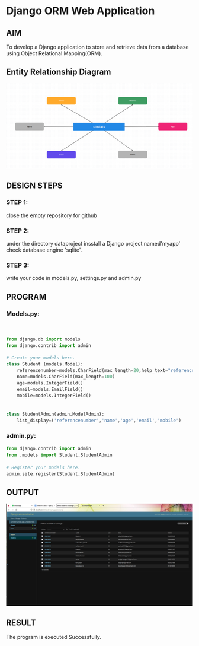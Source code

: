 # Django ORM Web Application

## AIM
To develop a Django application to store and retrieve data from a database using Object Relational Mapping(ORM).

## Entity Relationship Diagram

![Alt text](<er orm diagram.png>)

## DESIGN STEPS

### STEP 1:

close the empty repository for github

### STEP 2:

under the directory dataproject insstall a Django project named'myapp' check database engine 'sqlite'.

### STEP 3:

write your code in models.py, settings.py and admin.py 

## PROGRAM
### Models.py:

```python


from django.db import models
from django.contrib import admin

# Create your models here.
class Student (models.Model):
    referencenumber=models.CharField(max_length=20,help_text="reference number")
    name=models.CharField(max_length=100)
    age=models.IntegerField()
    email=models.EmailField()
    mobile=models.IntegerField()


class StudentAdmin(admin.ModelAdmin):
    list_display=('referencenumber','name','age','email','mobile')
```

### admin.py:
```python
from django.contrib import admin
from .models import Student,StudentAdmin

# Register your models here.
admin.site.register(Student,StudentAdmin)
```



## OUTPUT
![Alt text](output.jpg)


## RESULT
The program is executed Successfully.
